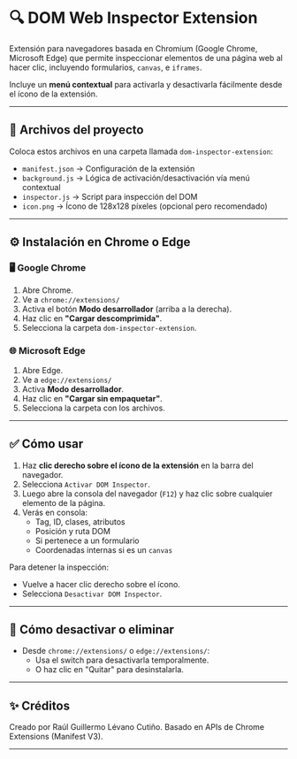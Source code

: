 # 🔍 DOM Web Inspector Extension

Extensión para navegadores basada en Chromium (Google Chrome, Microsoft Edge) que permite inspeccionar elementos de una página web al hacer clic, incluyendo formularios, `canvas`, e `iframes`.

Incluye un **menú contextual** para activarla y desactivarla fácilmente desde el ícono de la extensión.

---

## 📁 Archivos del proyecto

Coloca estos archivos en una carpeta llamada `dom-inspector-extension`:

- `manifest.json` → Configuración de la extensión
- `background.js` → Lógica de activación/desactivación vía menú contextual
- `inspector.js` → Script para inspección del DOM
- `icon.png` → Ícono de 128x128 píxeles (opcional pero recomendado)

---

## ⚙️ Instalación en Chrome o Edge

### 🖥 Google Chrome

1. Abre Chrome.
2. Ve a `chrome://extensions/`
3. Activa el botón **Modo desarrollador** (arriba a la derecha).
4. Haz clic en **"Cargar descomprimida"**.
5. Selecciona la carpeta `dom-inspector-extension`.

### 🌐 Microsoft Edge

1. Abre Edge.
2. Ve a `edge://extensions/`
3. Activa **Modo desarrollador**.
4. Haz clic en **"Cargar sin empaquetar"**.
5. Selecciona la carpeta con los archivos.

---

## ✅ Cómo usar

1. Haz **clic derecho sobre el ícono de la extensión** en la barra del navegador.
2. Selecciona `Activar DOM Inspector`.
3. Luego abre la consola del navegador (`F12`) y haz clic sobre cualquier elemento de la página.
4. Verás en consola:
   - Tag, ID, clases, atributos
   - Posición y ruta DOM
   - Si pertenece a un formulario
   - Coordenadas internas si es un `canvas`

Para detener la inspección:
- Vuelve a hacer clic derecho sobre el ícono.
- Selecciona `Desactivar DOM Inspector`.

---

## 🧼 Cómo desactivar o eliminar

- Desde `chrome://extensions/` o `edge://extensions/`:
  - Usa el switch para desactivarla temporalmente.
  - O haz clic en "Quitar" para desinstalarla.

---

## ✨ Créditos

Creado por Raúl Guillermo Lévano Cutiño. Basado en APIs de Chrome Extensions (Manifest V3).

---
